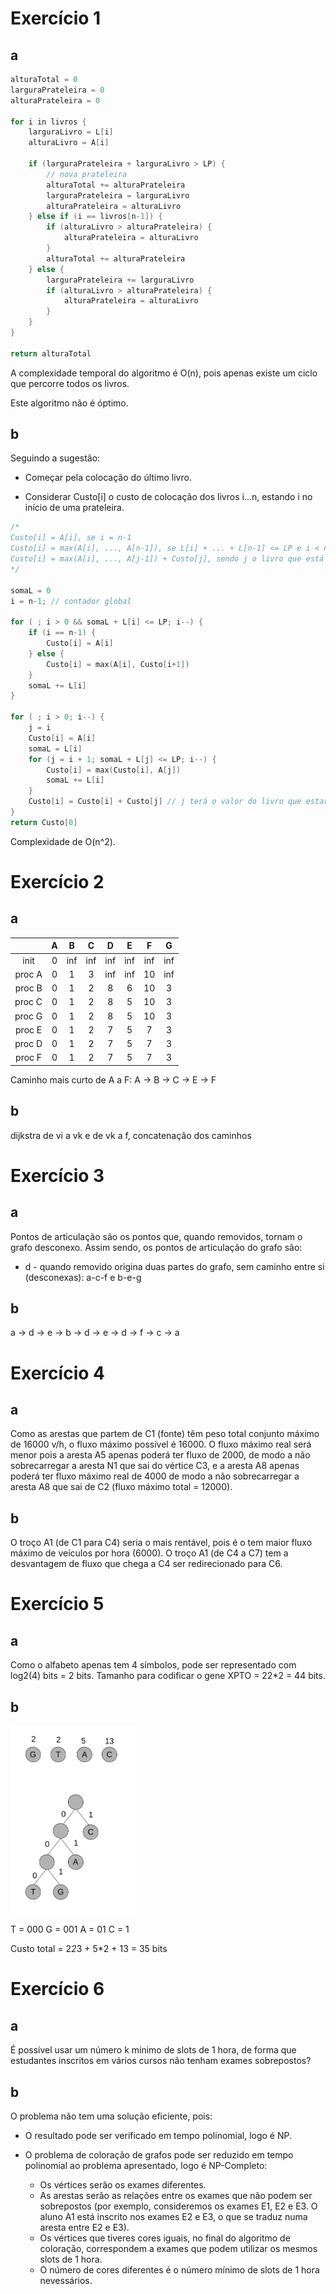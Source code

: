 # Exercício 1

## a

```c++
alturaTotal = 0
larguraPrateleira = 0
alturaPrateleira = 0

for i in livros {
    larguraLivro = L[i]
    alturaLivro = A[i]

    if (larguraPrateleira + larguraLivro > LP) {
        // nova prateleira
        alturaTotal += alturaPrateleira
        larguraPrateleira = larguraLivro
        alturaPrateleira = alturaLivro
    } else if (i == livros[n-1]) {
        if (alturaLivro > alturaPrateleira) {
            alturaPrateleira = alturaLivro
        }
        alturaTotal += alturaPrateleira
    } else {
        larguraPrateleira += larguraLivro
        if (alturaLivro > alturaPrateleira) {
            alturaPrateleira = alturaLivro
        }
    }
}

return alturaTotal
```

A complexidade temporal do algoritmo é O(n), pois apenas existe um ciclo que percorre todos os livros.

Este algoritmo não é óptimo.

## b

Seguindo a sugestão:

- Começar pela colocação do último livro.

- Considerar Custo[i] o custo de colocação dos livros i...n, estando i no início de uma prateleira.

```c++
/*
Custo[i] = A[i], se i = n-1
Custo[i] = max(A[i], ..., A[n-1]), se L[i] + ... + L[n-1] <= LP e i < n
Custo[i] = max(A[i], ..., A[j-1]) + Custo[j], sendo j o livro que está no início da prateleira imediatamente abaixo da prateleira de i, se L[i] + ... + L[n-1] > LP e i < n
*/

somaL = 0
i = n-1; // contador global

for ( ; i > 0 && somaL + L[i] <= LP; i--) {
    if (i == n-1) {
        Custo[i] = A[i]
    } else {
        Custo[i] = max(A[i], Custo[i+1])
    }
    somaL += L[i]
}

for ( ; i > 0; i--) {
    j = i
    Custo[i] = A[i]
    somaL = L[i]
    for (j = i + 1; somaL + L[j] <= LP; i--) {
        Custo[i] = max(Custo[i], A[j])
        somaL += L[i]
    }
    Custo[i] = Custo[i] + Custo[j] // j terá o valor do livro que estará no início na prateleira imadiatamente abaixo de i
}
return Custo[0]
```

Complexidade de O(n^2).


# Exercício 2

## a

|        | A | B | C | D   | E   | F   | G   |
|:------:|:-:|:-:|:---:|:---:|:---:|:---:|:---:|
| init   | 0 | inf | inf | inf | inf | inf  | inf |
| proc A | 0 | 1 | 3 | inf | inf | 10  | inf |
| proc B | 0 | 1 | 2 | 8   | 6   | 10  | 3   |
| proc C | 0 | 1 | 2 | 8   | 5   | 10  | 3   |
| proc G | 0 | 1 | 2 | 8   | 5   | 10  | 3   |
| proc E | 0 | 1 | 2 | 7   | 5   | 7   | 3   |
| proc D | 0 | 1 | 2 | 7   | 5   | 7   | 3   |
| proc F | 0 | 1 | 2 | 7   | 5   | 7   | 3   |

Caminho mais curto de A a F: A -> B -> C -> E -> F

## b

dijkstra de vi a vk e de vk a f, concatenação dos caminhos

# Exercício 3

## a 

Pontos de articulação são os pontos que, quando removidos, tornam o grafo desconexo. Assim sendo, os pontos de articulação do grafo são:

- d - quando removido origina duas partes do grafo, sem caminho entre si (desconexas): a-c-f e b-e-g

## b

a -> d -> e -> b -> d -> e -> d -> f -> c -> a


# Exercício 4

## a

Como as arestas que partem de C1 (fonte) têm peso total conjunto máximo de 16000 v/h, o fluxo máximo possível é 16000. O fluxo máximo real será menor pois a aresta A5 apenas poderá ter fluxo de 2000, de modo a não sobrecarregar a aresta N1 que sai do vértice C3, e a aresta A8 apenas poderá ter fluxo máximo real de 4000 de modo a não sobrecarregar a aresta A8 que sai de C2 (fluxo máximo total = 12000).

## b

O troço A1 (de C1 para C4) seria o mais rentável, pois é o tem maior fluxo máximo de veículos por hora (6000). O troço A1 (de C4 a C7) tem a desvantagem de fluxo que chega a C4 ser redirecionado para C6.

# Exercício 5

## a

Como o alfabeto apenas tem 4 símbolos, pode ser representado com log2(4) bits = 2 bits. Tamanho para codificar o gene XPTO = 22*2 = 44 bits.

## b

<img src="5a.png" width="200"/>

T = 000 G = 001 A = 01 C = 1

Custo total = 2*2*3 + 5*2 + 13 = 35 bits


# Exercício 6

## a

É possível usar um número k mínimo de slots de 1 hora, de forma que estudantes inscritos em vários cursos não tenham exames sobrepostos?


## b

O problema não tem uma solução eficiente, pois:

- O resultado pode ser verificado em tempo polinomial, logo é NP.
- O problema de coloração de grafos pode ser reduzido em tempo polinomial ao problema apresentado, logo é NP-Completo:

    - Os vértices serão os exames diferentes.
    - As arestas serão as relações entre os exames que não podem ser sobrepostos (por exemplo, consideremos os exames E1, E2 e E3. O aluno A1 está inscrito nos exames E2 e E3, o que se traduz numa aresta entre E2 e E3).
    - Os vértices que tiveres cores iguais, no final do algoritmo de coloração, correspondem a exames que podem utilizar os mesmos slots de 1 hora.
    - O número de cores diferentes é o número mínimo de slots de 1 hora nevessários.

